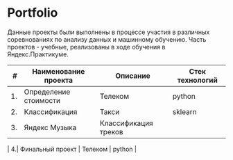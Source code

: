 # Portfolio

Данные проекты были выполнены в процессе участия в различных соревнованиях по анализу данных и машинному обучению. 
Часть проектов - учебные, реализованы в ходе обучения в Яндекс.Практикуме.

| **#** | **Наименование проекта** | **Описание** | **Стек технологий** |
|------:|--------------------------|--------------|---------------------|
| 1.| Определение стоимости| Телеком  | python         |
| 2.| Классификация		   | Такси    | sklearn        |
| 3.| Яндекс Музыка        | Классификация треков |    |

| 4.| Финальный проект     | Телеком  | python         |


